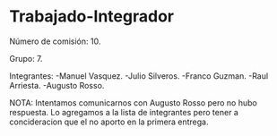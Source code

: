 # Trabajado-Integrador

Número de comisión: 10.

Grupo: 7.

Integrantes:
-Manuel Vasquez.
-Julio Silveros.
-Franco Guzman.
-Raul Arriesta.
-Augusto Rosso.

NOTA: Intentamos comunicarnos con Augusto Rosso pero no hubo respuesta. Lo agregamos a la lista de integrantes pero tener a concideracion que el no aporto en la primera entrega.  
